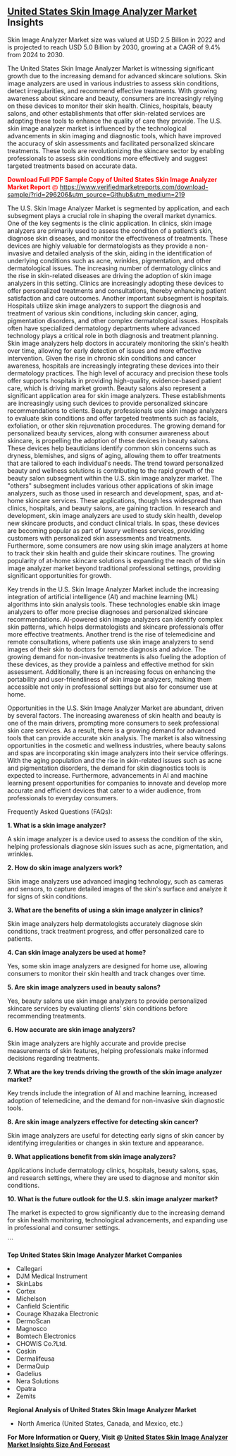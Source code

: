<h2><a href="https://www.verifiedmarketreports.com/download-sample/?rid=296206&amp;utm_source=Github&amp;utm_medium=219" target="_blank">United States Skin Image Analyzer Market</a> Insights</h2><p>Skin Image Analyzer Market size was valued at USD 2.5 Billion in 2022 and is projected to reach USD 5.0 Billion by 2030, growing at a CAGR of 9.4% from 2024 to 2030.</p><p> <p>The United States Skin Image Analyzer Market is witnessing significant growth due to the increasing demand for advanced skincare solutions. Skin image analyzers are used in various industries to assess skin conditions, detect irregularities, and recommend effective treatments. With growing awareness about skincare and beauty, consumers are increasingly relying on these devices to monitor their skin health. Clinics, hospitals, beauty salons, and other establishments that offer skin-related services are adopting these tools to enhance the quality of care they provide. The U.S. skin image analyzer market is influenced by the technological advancements in skin imaging and diagnostic tools, which have improved the accuracy of skin assessments and facilitated personalized skincare treatments. These tools are revolutionizing the skincare sector by enabling professionals to assess skin conditions more effectively and suggest targeted treatments based on accurate data. <p><span class=""><span style="color: #ff0000;"><strong>Download Full PDF Sample Copy of United States Skin Image Analyzer Market Report</strong> @ </span><a href="https://www.verifiedmarketreports.com/download-sample/?rid=296206&amp;utm_source=Github&amp;utm_medium=219" target="_blank">https://www.verifiedmarketreports.com/download-sample/?rid=296206&amp;utm_source=Github&amp;utm_medium=219</a></span></p></p> <p>The U.S. Skin Image Analyzer Market is segmented by application, and each subsegment plays a crucial role in shaping the overall market dynamics. One of the key segments is the clinic application. In clinics, skin image analyzers are primarily used to assess the condition of a patient’s skin, diagnose skin diseases, and monitor the effectiveness of treatments. These devices are highly valuable for dermatologists as they provide a non-invasive and detailed analysis of the skin, aiding in the identification of underlying conditions such as acne, wrinkles, pigmentation, and other dermatological issues. The increasing number of dermatology clinics and the rise in skin-related diseases are driving the adoption of skin image analyzers in this setting. Clinics are increasingly adopting these devices to offer personalized treatments and consultations, thereby enhancing patient satisfaction and care outcomes. Another important subsegment is hospitals. Hospitals utilize skin image analyzers to support the diagnosis and treatment of various skin conditions, including skin cancer, aging, pigmentation disorders, and other complex dermatological issues. Hospitals often have specialized dermatology departments where advanced technology plays a critical role in both diagnosis and treatment planning. Skin image analyzers help doctors in accurately monitoring the skin's health over time, allowing for early detection of issues and more effective intervention. Given the rise in chronic skin conditions and cancer awareness, hospitals are increasingly integrating these devices into their dermatology practices. The high level of accuracy and precision these tools offer supports hospitals in providing high-quality, evidence-based patient care, which is driving market growth. Beauty salons also represent a significant application area for skin image analyzers. These establishments are increasingly using such devices to provide personalized skincare recommendations to clients. Beauty professionals use skin image analyzers to evaluate skin conditions and offer targeted treatments such as facials, exfoliation, or other skin rejuvenation procedures. The growing demand for personalized beauty services, along with consumer awareness about skincare, is propelling the adoption of these devices in beauty salons. These devices help beauticians identify common skin concerns such as dryness, blemishes, and signs of aging, allowing them to offer treatments that are tailored to each individual's needs. The trend toward personalized beauty and wellness solutions is contributing to the rapid growth of the beauty salon subsegment within the U.S. skin image analyzer market. The "others" subsegment includes various other applications of skin image analyzers, such as those used in research and development, spas, and at-home skincare services. These applications, though less widespread than clinics, hospitals, and beauty salons, are gaining traction. In research and development, skin image analyzers are used to study skin health, develop new skincare products, and conduct clinical trials. In spas, these devices are becoming popular as part of luxury wellness services, providing customers with personalized skin assessments and treatments. Furthermore, some consumers are now using skin image analyzers at home to track their skin health and guide their skincare routines. The growing popularity of at-home skincare solutions is expanding the reach of the skin image analyzer market beyond traditional professional settings, providing significant opportunities for growth. <p>Key trends in the U.S. Skin Image Analyzer Market include the increasing integration of artificial intelligence (AI) and machine learning (ML) algorithms into skin analysis tools. These technologies enable skin image analyzers to offer more precise diagnoses and personalized skincare recommendations. AI-powered skin image analyzers can identify complex skin patterns, which helps dermatologists and skincare professionals offer more effective treatments. Another trend is the rise of telemedicine and remote consultations, where patients use skin image analyzers to send images of their skin to doctors for remote diagnosis and advice. The growing demand for non-invasive treatments is also fueling the adoption of these devices, as they provide a painless and effective method for skin assessment. Additionally, there is an increasing focus on enhancing the portability and user-friendliness of skin image analyzers, making them accessible not only in professional settings but also for consumer use at home. <p>Opportunities in the U.S. Skin Image Analyzer Market are abundant, driven by several factors. The increasing awareness of skin health and beauty is one of the main drivers, prompting more consumers to seek professional skin care services. As a result, there is a growing demand for advanced tools that can provide accurate skin analysis. The market is also witnessing opportunities in the cosmetic and wellness industries, where beauty salons and spas are incorporating skin image analyzers into their service offerings. With the aging population and the rise in skin-related issues such as acne and pigmentation disorders, the demand for skin diagnostics tools is expected to increase. Furthermore, advancements in AI and machine learning present opportunities for companies to innovate and develop more accurate and efficient devices that cater to a wider audience, from professionals to everyday consumers. <p>Frequently Asked Questions (FAQs):</p> <p><b>1. What is a skin image analyzer?</b></p> <p>A skin image analyzer is a device used to assess the condition of the skin, helping professionals diagnose skin issues such as acne, pigmentation, and wrinkles.</p> <p><b>2. How do skin image analyzers work?</b></p> <p>Skin image analyzers use advanced imaging technology, such as cameras and sensors, to capture detailed images of the skin's surface and analyze it for signs of skin conditions.</p> <p><b>3. What are the benefits of using a skin image analyzer in clinics?</b></p> <p>Skin image analyzers help dermatologists accurately diagnose skin conditions, track treatment progress, and offer personalized care to patients.</p> <p><b>4. Can skin image analyzers be used at home?</b></p> <p>Yes, some skin image analyzers are designed for home use, allowing consumers to monitor their skin health and track changes over time.</p> <p><b>5. Are skin image analyzers used in beauty salons?</b></p> <p>Yes, beauty salons use skin image analyzers to provide personalized skincare services by evaluating clients' skin conditions before recommending treatments.</p> <p><b>6. How accurate are skin image analyzers?</b></p> <p>Skin image analyzers are highly accurate and provide precise measurements of skin features, helping professionals make informed decisions regarding treatments.</p> <p><b>7. What are the key trends driving the growth of the skin image analyzer market?</b></p> <p>Key trends include the integration of AI and machine learning, increased adoption of telemedicine, and the demand for non-invasive skin diagnostic tools.</p> <p><b>8. Are skin image analyzers effective for detecting skin cancer?</b></p> <p>Skin image analyzers are useful for detecting early signs of skin cancer by identifying irregularities or changes in skin texture and appearance.</p> <p><b>9. What applications benefit from skin image analyzers?</b></p> <p>Applications include dermatology clinics, hospitals, beauty salons, spas, and research settings, where they are used to diagnose and monitor skin conditions.</p> <p><b>10. What is the future outlook for the U.S. skin image analyzer market?</b></p> <p>The market is expected to grow significantly due to the increasing demand for skin health monitoring, technological advancements, and expanding use in professional and consumer settings.</p> ```</p><p><strong>Top United States Skin Image Analyzer Market Companies</strong></p><div data-test-id=""><p><li>Callegari</li><li> DJM Medical Instrument</li><li> SkinLabs</li><li> Cortex</li><li> Michelson</li><li> Canfield Scientific</li><li> Courage Khazaka Electronic</li><li> DermoScan</li><li> Magnosco</li><li> Bomtech Electronics</li><li> CHOWIS Co.?Ltd.</li><li> Coskin</li><li> Dermalifeusa</li><li> DermaQuip</li><li> Gadelius</li><li> Nera Solutions</li><li> Opatra</li><li> Zemits</li></p><div><strong>Regional Analysis of&nbsp;United States Skin Image Analyzer Market</strong></div><ul><li dir="ltr"><p dir="ltr">North America&nbsp;(United States, Canada, and Mexico, etc.)</p></li></ul><p><strong>For More Information or Query, Visit @&nbsp;</strong><strong><a href="https://www.verifiedmarketreports.com/product/skin-image-analyzer-market/?utm_source=Github&amp;utm_medium=219" target="_blank">United States Skin Image Analyzer Market Insights Size And Forecast</a></strong></p></div>
